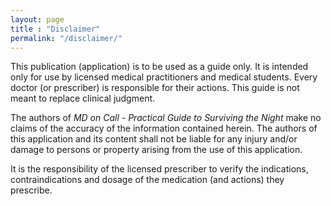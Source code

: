 ```yaml
---
layout: page
title : "Disclaimer"
permalink: "/disclaimer/"
---
```


This publication (application) is to be used as a guide only. It is intended only for use by licensed medical practitioners and medical students. Every doctor (or prescriber) is responsible for their actions. This guide is not meant to replace clinical judgment.

The authors of <em>MD on Call - Practical Guide to Surviving the Night</em> make no claims of the accuracy of the information contained herein. The authors of this application and its content shall not be liable for any injury and/or damage to persons or property arising from the use of this application.

It is the responsibility of the licensed prescriber to verify the indications, contraindications and dosage of the medication (and actions) they prescribe.